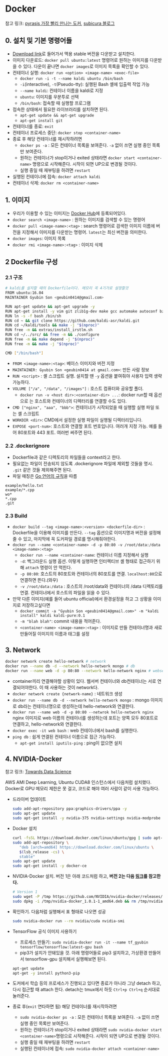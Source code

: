 # Docker

참고 링크: [pyrasis 가장 빨리 만나는 도커](http://pyrasis.com/private/2014/11/30/publish-docker-for-the-really-impatient-book), [subicura 블로그](https://subicura.com/2017/01/19/docker-guide-for-beginners-1.html)

## 0. 설치 및 기본 명령어들

- [Download link](https://docs.docker.com/docker-for-mac/install/)로 들어가서 맥용 stable 버전을 다운받고 설치한다.
- 이미지 다운로드: `docker pull ubuntu:latest` 명령어로 원하는 이미지를 다운받을 수 있다. 다운이 끝나면 `docker images`로 이미지 목록을 확인할 수 있다.
- 컨테이너 실행: `docker run <option> <image-name> <exec-file>`
    + `docker run -i -t --name kaldi ubuntu /bin/bash`
    + `-i`(interactive), `-t`(Pseudo-tty): 실행된 Bash 셸에 입출력 작업 가능
    + `--name kaldi`: 컨테이너 이름을 kaldi로 지정
    + `ubuntu`: 이미지를 우분투로 선택
    + `/bin/bash`: 접속할 때 실행할 프로그램
- 접속한 상태에서 필요한 라이브러리를 설치하면 된다.
    + `apt-get update && apt-get upgrade`
    + `apt-get install git`
- 컨테이너를 종료: `exit`
- 컨테이너 프로세스 중단: `docker stop <container-name>`
- 종료 후 해당 컨테이너를 재시작하려면
    + `docker ps -a` : 모든 컨테이너 목록을 보여준다. `-a` 없이 쓰면 실행 중인 목록만 보여준다.
    + 원하는 컨테이너가 stop이거나 exited 상태라면 `docker start <container-name>` 명령으로 시작해준다. 시작이 되면 UP으로 변경될 것이다.
    + 실행 중일 때 재부팅을 하려면 `restart`
- 실행된 컨테이너에 접속: `docker attach kaldi`
- 컨테이너 삭제: `docker rm <container-name>`

## 1. 이미지

- 우리가 이용할 수 있는 이미지는 [Docker Hub](https://hub.docker.com/)에 등록되어있다.
- `docker search <image-name>` : 원하는 이미지를 검색할 수 있는 명령어
- `docker pull <image-name>:<tag>` : search 명령어로 검색한 이미지 이름에 버전을 지정해서 이미지를 다운받는 명령어. `latest`는 최신 버전을 의미한다.
- `docker images`: 이미지 목록
- `docker rmi <image-name>:<tag>` : 이미지 삭제

## 2 Dockerfile 구성

### 2.1 구조

```sh
# kaldi를 설치할 때의 Dockerfile이다. 메모리 꼭 4기가로 설정할것
FROM ubuntu:16.04
MAINTAINER Gyubin Son <geubin0414@gmail.com>

RUN apt-get update && apt-get upgrade -y
RUN apt-get install -y vim git zlib1g-dev make gcc automake autoconf bzip2 wget libtool subversion python libatlas3-base g++
RUN ln -s -f bash /bin/sh
RUN cd ~ && git clone https://github.com/kaldi-asr/kaldi.git
RUN cd ~/kaldi/tools && make -j "$(nproc)"
RUN free -m && extras/install_irstlm.sh
RUN cd ~/../src/ && free -m && ./configure
RUN free -m && make depend -j "$(nproc)"
RUN free -m && make -j "$(nproc)"

CMD ["/bin/bash"]
```

- `FROM <image-name>:<tag>`: 베이스 이미지와 버전 지정
- `MAINTAINER: Gyubin Son <geubin0414 at gmail.com>`: 만든 사람 정보
- `RUN <script>` : 셸 스크립트 실행. 설치할 땐 `-y` 옵션을 붙여줘야 사용자 입력 생략 가능하다.
- `VOLUME ["/a", "/data", "/images"]` : 호스트 컴퓨터와 공유할 폴더.
    + `docker run -v <host dir>:<container-dir> ...`: docker run할 때 옵션으로 는 호스트와 컨테이너의 디렉터리를 연결할 수도 있다.
- `CMD ["nginx", "aaa", "bbb">`: 컨테이너가 시작되었을 때 실행할 실행 파일 또는 셸 스크립트
- `WORKDIR <dir>`: CMD에서 설정한 실행 파일이 실행될 디렉터리입니다.
- `EXPOSE <port-num>`: 호스트와 연결할 포트 번호입니다. 여러개 지정 가능. 예를 들어 80포트와 443 포트. 여러번 써주면 된다.

### 2.2 .dockerignore

- Dockerfile과 같은 디렉토리의 파일들을 context라고 한다.
- 필요없는 파일이 전송되지 않도록 .dockerignore 파일에 제외할 것들을 명시. `.git` 같은 것들 제외해주면 된다.
- 파일 매칭은 [Go 언어의 규칙](https://golang.org/pkg/path/filepath/#Match)을 따름

```
example/hello.txt
example/*.cpp
wo*
*.cpp
.git
```

### 2.3 Build

- `docker build --tag <image-name>:<version> <dockerfile-dir>` : Dockerfile을 이용해 이미지를 만든다. `--tag` 옵션으로 이미지명과 버전을 설정해줄 수 있고, 마지막에 꼭 도커파일 경로를 명시해줘야한다.
- `docker run --name <container-name> -d -p 80:80 -v /root/data:/data <image-name>:<tag>`
    + `docker run --name <container-name`: 컨테이너 이름 지정해서 실행
    + `-d`: 백그라운드 실행 옵션. 이렇게 실행하면 인터렉티브 셸 형태로 접근하기 위해 `attach` 명령이 안 먹힌다.
    + `-p 80:80`: 호스트의 80포트와 컨테이너의 80포트를 연결. `localhost:80`으로 연결하면 뜬다.(와우)
    + `-v /root/data:/data` : 호스트의 /root/data와 컨테이너의 /data 디렉토리를 연결. 컨테이너에서 호스트의 파일을 읽을 수 있다.
- 만약 다른 이미지(예를 들어 ubuntu official)에서 환경설정을 하고 그 상황을 이미지로 저장하고싶다면
    + `docker commit -a "Gyubin Son <geubin0414@gmail.com>" -m "kaldi install" kaldi kaldi-pure:0.1`
    + `-m "blah blah"`: commit 내용을 적어준다.
    + `<container-name> <image-name>:<tag>` : 이미지로 만들 컨테이너명과 새로 만들어질 이미지의 이름과 태그를 설정

## 3. Network

```sh
docker network create hello-network # network
docker run --name db -d --network hello-network mongo # db
docker run --name web -d -p 80:80 --network hello-network nginx # webserver
```

- container끼리 연결해야할 상황이 있다. 웹서버 컨테이너와 db컨테이너는 서로 연결되어야한다. 이 때 사용하는 것이 network다.
- `docker network create {network-name}` : 네트워크 생성
- `docker run --name db -d --network hello-network mongo` : mongo 이미지로 db라는 컨테이너명으로 생성하는데 hello-network와 연결한다.
- `docker run --name web -d -p 80:80 --netwrok hello-network nginx` nginx 이미지로 web 이름의 컨테이너를 생성하는데 포트는 양쪽 모두 80포트로 연결하고, hello-network와 연결한다.
- `docker exec -it web bash` : web 컨테이너에서 bash를 실행한다.
- `ping db` : 쉽게 연결된 컨테이너 이름으로 접근 가능하다.
    + `apt-get install iputils-ping` : ping이 없으면 설치

## 4. NVIDIA-Docker

참고 링크: [Towards Data Science](https://towardsdatascience.com/using-docker-to-set-up-a-deep-learning-environment-on-aws-6af37a78c551)

AWS AMI Deep Learning, Ubuntu CUDA8 인스턴스에서 다음처럼 설치했다. Docker로 GPU 메모리 제한은 못 걸고, 코드로 해야 여러 사람이 같이 사용 가능하다.

- 드라이버 업데이트

    ```sh
    sudo add-apt-repository ppa:graphics-drivers/ppa -y
    sudo apt-get update
    sudo apt-get install -y nvidia-375 nvidia-settings nvidia-modprobe
    ```

- Docker 설치

    ```sh
    curl -fsSL https://download.docker.com/linux/ubuntu/gpg | sudo apt-key add -
    sudo add-apt-repository \
       "deb [arch=amd64] https://download.docker.com/linux/ubuntu \
       $(lsb_release -cs) \
       stable"
    sudo apt-get update
    sudo apt-get install -y docker-ce
    ```

- NVIDIA-Docker 설치. 버전 1은 아래 코드처럼 하고, **버전 2는 다음 [링크](https://github.com/NVIDIA/nvidia-docker/wiki/Installation-\(version-2.0\))를 참고한다.**

    ```sh
    # Version 1
    sudo wget -P /tmp https://github.com/NVIDIA/nvidia-docker/releases/download/v1.0.1/nvidia-docker_1.0.1-1_amd64.deb
    sudo dpkg -i /tmp/nvidia-docker_1.0.1-1_amd64.deb && rm /tmp/nvidia-docker_1.0.1-1_amd64.deb
    ```

- 확인하기. 다음처럼 실행해서 표 형태로 나오면 성공

    ```sh
    sudo nvidia-docker run --rm nvidia/cuda nvidia-smi
    ```

- TensorFlow 공식 이미지 사용하기
    + 프로세스 만들기: `sudo nvidia-docker run -it --name tf_gyubin tensorflow/tensorflow:latest-gpu bash`
    + pip3가 설치가 안돼있을 것. 아래 명령어들로 pip3 설치하고, 가상환경 만들어서 tensorflow-gpu 설치해서 실행해보면 된다.

    ```sh
    apt-get update
    apt-get -y install python3-pip
    ```

- 도커에서 학습 등의 프로세스가 진행되고 있다면 종료가 아니라 그냥 detach 하고, 다시 접근할 때 attach 한다. detach는 tmux에서 하듯 `Ctrl+p Ctrl+q` 순서대로 눌러준다.
- 종료 후(`exit` 연타하면 됨) 해당 컨테이너를 재시작하려면
    + `sudo nvidia-docker ps -a` : 모든 컨테이너 목록을 보여준다. `-a` 없이 쓰면 실행 중인 목록만 보여준다.
    + 원하는 컨테이너가 stop이거나 exited 상태라면 `sudo nvidia-docker start <container-name>`명령으로 시작해준다. 시작이 되면 UP으로 변경될 것이다.
    + 실행 중일 때 재부팅을 하려면 `restart`
    + 실행된 컨테이너에 접속: `sudo nvidia-docker attach <container-name>`

